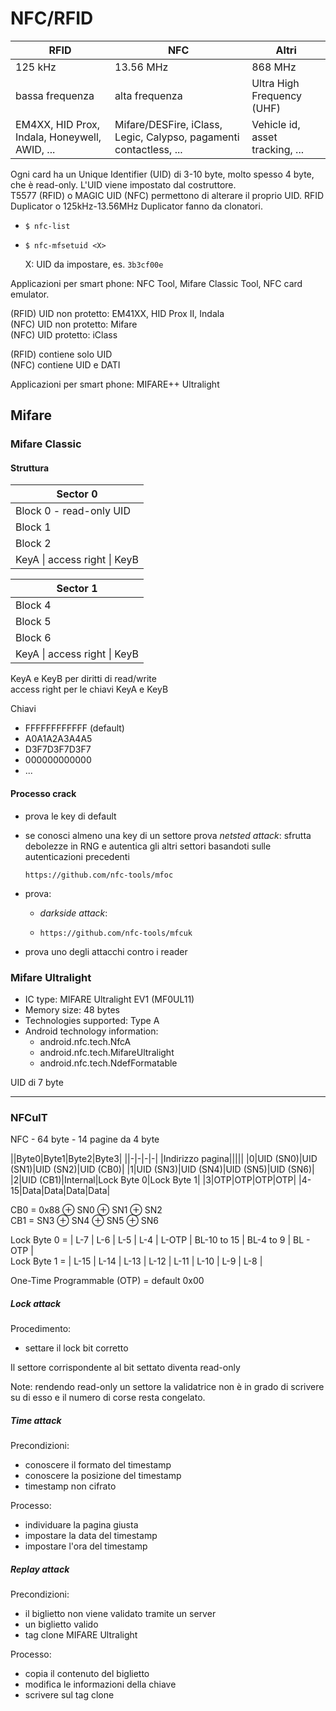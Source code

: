 # NFC/RFID

|RFID		|NFC		|Altri|
|-|-|-|
|125 kHz	|13.56 MHz	|868 MHz|
|bassa frequenza|alta frequenza	|Ultra High Frequency (UHF)|
|EM4XX, HID Prox, Indala, Honeywell, AWID, ...|Mifare/DESFire, iClass, Legic, Calypso, pagamenti contactless, ...|Vehicle id, asset tracking, ...|

Ogni card ha un Unique Identifier (UID) di 3-10 byte, molto spesso 4 byte, che è read-only.
L'UID viene impostato dal costruttore.  
T5577 (RFID) o MAGIC UID (NFC) permettono di alterare il proprio UID.
RFID Duplicator o 125kHz-13.56MHz Duplicator fanno da clonatori.

- `$ nfc-list`

- `$ nfc-mfsetuid <X>`

	X: UID da impostare, es. `3b3cf00e`

Applicazioni per smart phone: NFC Tool, Mifare Classic Tool, NFC card emulator.

(RFID) UID non protetto: EM41XX, HID Prox II, Indala  
(NFC) UID non protetto: Mifare  
(NFC) UID protetto: iClass

(RFID) contiene solo UID  
(NFC) contiene UID e DATI

Applicazioni per smart phone: MIFARE++ Ultralight

## Mifare

### Mifare Classic

#### Struttura

|Sector 0|
|-|
|Block 0 - read-only UID|
|Block 1|
|Block 2|
|KeyA \| access right \| KeyB |


|Sector 1|
|-|
|Block 4|
|Block 5|
|Block 6|
|KeyA \| access right \| KeyB |

KeyA e KeyB per diritti di read/write  
access right per le chiavi KeyA e KeyB

Chiavi

- FFFFFFFFFFFF (default)
- A0A1A2A3A4A5
- D3F7D3F7D3F7
- 000000000000
- ...

#### Processo crack

- prova le key di default

- se conosci almeno una key di un settore prova *netsted attack*: sfrutta debolezze in RNG e autentica gli altri settori basandoti sulle autenticazioni precedenti

	`https://github.com/nfc-tools/mfoc`

- prova:

	- *darkside attack*:

	- `https://github.com/nfc-tools/mfcuk`

- prova uno degli attacchi contro i reader

### Mifare Ultralight

- IC type: MIFARE Ultralight EV1 (MF0UL11)
- Memory size: 48 bytes
- Technologies supported: Type A
- Android technology information:
	- android.nfc.tech.NfcA
	- android.nfc.tech.MifareUltralight
	- android.nfc.tech.NdefFormatable

UID di 7 byte

--------------------------------------------------------------------------------

### NFCulT

NFC - 64 byte - 14 pagine da 4 byte

||Byte0|Byte1|Byte2|Byte3|
||-|-|-|-|
|Indirizzo pagina|||||
|0|UID (SN0)|UID (SN1)|UID (SN2)|UID (CB0)|
|1|UID (SN3)|UID (SN4)|UID (SN5)|UID (SN6)|
|2|UID (CB1)|Internal|Lock Byte 0|Lock Byte 1|
|3|OTP|OTP|OTP|OTP|
|4-15|Data|Data|Data|Data|

CB0 = 0x88 ⊕ SN0 ⊕ SN1 ⊕ SN2  
CB1 = SN3 ⊕ SN4 ⊕ SN5 ⊕ SN6

Lock Byte 0 = \| L-7 \| L-6 \| L-5 \| L-4 \| L-OTP \| BL-10 to 15 \| BL-4 to 9 \| BL - OTP \|  
Lock Byte 1 = \| L-15 \| L-14 \| L-13 \| L-12 \| L-11 \| L-10 \| L-9 \| L-8 \|

One-Time Programmable (OTP) = default 0x00

##### Lock attack

Procedimento:

- settare il lock bit corretto

Il settore corrispondente al bit settato diventa read-only

Note: rendendo read-only un settore la validatrice non è in grado di scrivere su di esso e il numero di corse resta congelato.

##### Time attack

Precondizioni:

- conoscere il formato del timestamp
- conoscere la posizione del timestamp
- timestamp non cifrato

Processo:

- individuare la pagina giusta
- impostare la data del timestamp
- impostare l'ora del timestamp

##### Replay attack

Precondizioni:

- il biglietto non viene validato tramite un server
- un biglietto valido
- tag clone MIFARE Ultralight

Processo:

- copia il contenuto del biglietto
- modifica le informazioni della chiave
- scrivere sul tag clone


